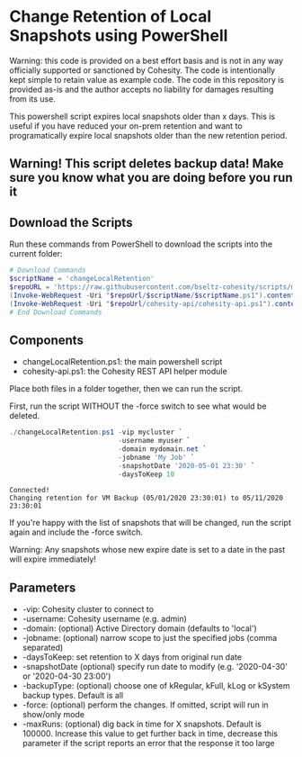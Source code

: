 # Change Retention of Local Snapshots using PowerShell

Warning: this code is provided on a best effort basis and is not in any way officially supported or sanctioned by Cohesity. The code is intentionally kept simple to retain value as example code. The code in this repository is provided as-is and the author accepts no liability for damages resulting from its use.

This powershell script expires local snapshots older than x days. This is useful if you have reduced your on-prem retention and want to programatically expire local snapshots older than the new retention period.

## Warning! This script deletes backup data! Make sure you know what you are doing before you run it

## Download the Scripts

Run these commands from PowerShell to download the scripts into the current folder:

```powershell
# Download Commands
$scriptName = 'changeLocalRetention'
$repoURL = 'https://raw.githubusercontent.com/bseltz-cohesity/scripts/master/powershell'
(Invoke-WebRequest -Uri "$repoUrl/$scriptName/$scriptName.ps1").content | Out-File "$scriptName.ps1"; (Get-Content "$scriptName.ps1") | Set-Content "$scriptName.ps1"
(Invoke-WebRequest -Uri "$repoUrl/cohesity-api/cohesity-api.ps1").content | Out-File cohesity-api.ps1; (Get-Content cohesity-api.ps1) | Set-Content cohesity-api.ps1
# End Download Commands
```

## Components

* changeLocalRetention.ps1: the main powershell script
* cohesity-api.ps1: the Cohesity REST API helper module

Place both files in a folder together, then we can run the script.

First, run the script WITHOUT the -force switch to see what would be deleted.

```powershell
./changeLocalRetention.ps1 -vip mycluster `
                           -username myuser `
                           -domain mydomain.net `
                           -jobname 'My Job' `
                           -snapshotDate '2020-05-01 23:30' `
                           -daysToKeep 10
```

```text
Connected!
Changing retention for VM Backup (05/01/2020 23:30:01) to 05/11/2020 23:30:01
```

If you're happy with the list of snapshots that will be changed, run the script again and include the -force switch.

Warning: Any snapshots whose new expire date is set to a date in the past will expire immediately!

## Parameters

* -vip: Cohesity cluster to connect to
* -username: Cohesity username (e.g. admin)
* -domain: (optional) Active Directory domain (defaults to 'local')
* -jobname: (optional) narrow scope to just the specified jobs (comma separated)
* -daysToKeep: set retention to X days from original run date
* -snapshotDate (optional) specify run date to modify (e.g. '2020-04-30' or '2020-04-30 23:00')
* -backupType: (optional) choose one of kRegular, kFull, kLog or kSystem backup types. Default is all
* -force: (optional) perform the changes. If omitted, script will run in show/only mode
* -maxRuns: (optional) dig back in time for X snapshots. Default is 100000. Increase this value to get further back in time, decrease this parameter if the script reports an error that the response it too large
